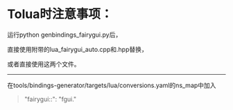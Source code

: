 # Tolua时注意事项：

运行python genbindings_fairygui.py后，

直接使用附带的lua_fairygui_auto.cpp和.hpp替换，

或者直接使用这两个文件。

----

在tools/bindings-generator/targets/lua/conversions.yaml的ns_map中加入

> "fairygui::": "fgui."
